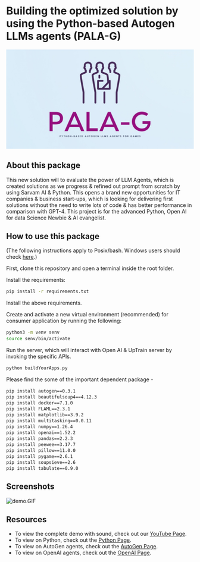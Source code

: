 # Building the optimized solution by using the Python-based Autogen LLMs agents (PALA-G)

![Logos.jpeg](Logos.jpeg)

## About this package

This new solution will to evaluate the power of LLM Agents, which is created solutions as we progress & refined out prompt from scratch by using Sarvam AI & Python. This opens a brand new opportunities for IT companies & business start-ups, which is looking for delivering first solutions without the need to write lots of code & has better performance in comparison with GPT-4. This project is for the advanced Python, Open AI for data Science Newbie & AI evangelist.


## How to use this package

(The following instructions apply to Posix/bash. Windows users should check
[here](https://docs.python.org/3/library/venv.html).)

First, clone this repository and open a terminal inside the root folder.


Install the requirements:

```bash
pip install -r requirements.txt
```

Install the above requirements.

Create and activate a new virtual environment (recommended) for consumer application by running
the following:

```bash
python3 -m venv senv
source senv/bin/activate
```

Run the server, which will interact with Open AI & UpTrain server by invoking the specific APIs.

```bash
python buildYourApps.py
```

Please find the some of the important dependent package -

```
pip install autogen==0.3.1
pip install beautifulsoup4==4.12.3
pip install docker==7.1.0
pip install FLAML==2.3.1
pip install matplotlib==3.9.2
pip install multitasking==0.0.11
pip install numpy==1.26.4
pip install openai==1.52.2
pip install pandas==2.2.3
pip install peewee==3.17.7
pip install pillow==11.0.0
pip install pygame==2.6.1
pip install soupsieve==2.6
pip install tabulate==0.9.0

```

## Screenshots

![demo.GIF](demo.GIF)

## Resources

- To view the complete demo with sound, check out our [YouTube Page](https://youtu.be/jMERwsokd6Q).
- To view on Python, check out the [Python Page](https://docs.python.org/3/).
- To view on AutoGen agents, check out the [AutoGen Page](https://microsoft.github.io/autogen/0.2/docs/Getting-Started).
- To view on OpenAI agents, check out the [OpenAI Page](https://platform.openai.com/docs/api-reference/introduction).
